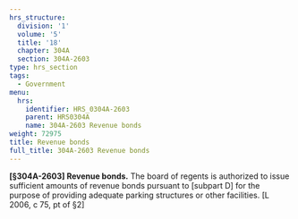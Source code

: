 ```yaml
---
hrs_structure:
  division: '1'
  volume: '5'
  title: '18'
  chapter: 304A
  section: 304A-2603
type: hrs_section
tags:
  - Government
menu:
  hrs:
    identifier: HRS_0304A-2603
    parent: HRS0304A
    name: 304A-2603 Revenue bonds
weight: 72975
title: Revenue bonds
full_title: 304A-2603 Revenue bonds
---
```

**[§304A-2603] Revenue bonds.** The board of regents is authorized to issue sufficient amounts of revenue bonds pursuant to [subpart D] for the purpose of providing adequate parking structures or other facilities. [L 2006, c 75, pt of §2]